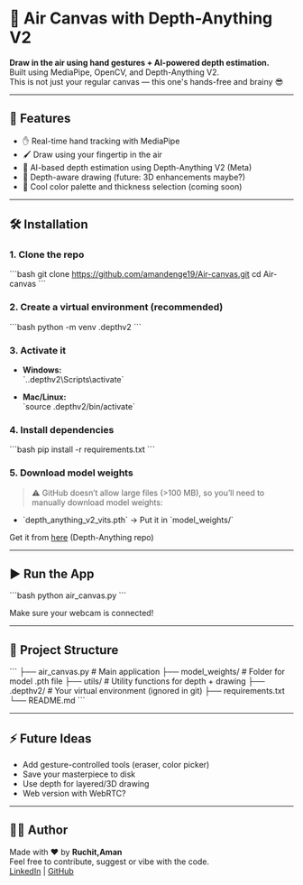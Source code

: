 
# 🎨 Air Canvas with Depth-Anything V2

**Draw in the air using hand gestures + AI-powered depth estimation.**  
Built using MediaPipe, OpenCV, and Depth-Anything V2.  
This is not just your regular canvas — this one's hands-free and brainy 😎

---

## 🚀 Features

- ✋ Real-time hand tracking with MediaPipe
- 🖌️ Draw using your fingertip in the air
- 🧠 AI-based depth estimation using Depth-Anything V2 (Meta)
- 🎯 Depth-aware drawing (future: 3D enhancements maybe?)
- 🎨 Cool color palette and thickness selection (coming soon)

---

## 🛠️ Installation

### 1. Clone the repo

\`\`\`bash
git clone https://github.com/amandenge19/Air-canvas.git
cd Air-canvas
\`\`\`

### 2. Create a virtual environment (recommended)

\`\`\`bash
python -m venv .depthv2
\`\`\`

### 3. Activate it

- **Windows:**  
  \`.\.depthv2\Scripts\activate\`

- **Mac/Linux:**  
  \`source .depthv2/bin/activate\`

### 4. Install dependencies

\`\`\`bash
pip install -r requirements.txt
\`\`\`

### 5. Download model weights

> ⚠️ GitHub doesn’t allow large files (>100 MB), so you’ll need to manually download model weights:

- \`depth_anything_v2_vits.pth\` → Put it in \`model_weights/\`

Get it from [here](https://github.com/DepthAnything/Depth-Anything-V2/blob/main/README.md) (Depth-Anything repo)

---

## ▶️ Run the App

\`\`\`bash
python air_canvas.py
\`\`\`

Make sure your webcam is connected!

---

## 📁 Project Structure

\`\`\`
├── air_canvas.py               # Main application
├── model_weights/              # Folder for model .pth file
├── utils/                      # Utility functions for depth + drawing
├── .depthv2/                   # Your virtual environment (ignored in git)
├── requirements.txt
└── README.md
\`\`\`

---

## ⚡ Future Ideas

- Add gesture-controlled tools (eraser, color picker)
- Save your masterpiece to disk
- Use depth for layered/3D drawing
- Web version with WebRTC?

---

## 🙋‍♂️ Author

Made with ❤️ by **Ruchit,Aman**  
Feel free to contribute, suggest or vibe with the code.  
[LinkedIn](linkedin.com/in/aman-denge) | [GitHub](github.com/amandenge19)

